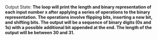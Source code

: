 Output State: **The loop will print the length and binary representation of each input number x after applying a series of operations to the binary representation. The operations involve flipping bits, inserting a new bit, and shifting bits. The output will be a sequence of binary digits (0s and 1s) with a possible additional bit appended at the end. The length of the output will be between 30 and 31.**